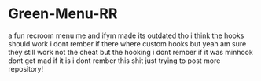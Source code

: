 # Green-Menu-RR
a fun recroom menu me and ifym made its outdated tho i think the hooks should work i dont rember if there where custom hooks but yeah am sure they still work not the cheat but the hooking i dont rember if it was minhook dont get mad if it is i dont rember this shit just trying to post more repository!
